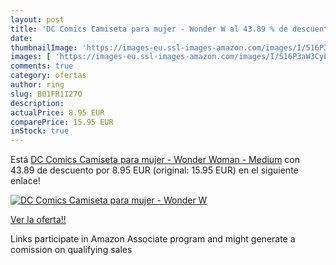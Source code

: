 ```yaml
---
layout: post
title: 'DC Comics Camiseta para mujer - Wonder W al 43.89 % de descuento'
date: 
thumbnailImage: 'https://images-eu.ssl-images-amazon.com/images/I/516P3aW3CyL._SL200_.jpg'
images: [ 'https://images-eu.ssl-images-amazon.com/images/I/516P3aW3CyL._SL200_.jpg' ]
comments: true
category: ofertas
author: ring
slug: B01FR1I27O
description:
actualPrice: 8.95 EUR
comparePrice: 15.95 EUR
inStock: true
---
```


Está [DC Comics Camiseta para mujer - Wonder Woman - Medium](https://www.amazon.es/dp/B01FR1I27O/?tag=tolees-21) con 43.89 de descuento por 8.95 EUR (original: 15.95 EUR) en el siguiente enlace!

[![DC Comics Camiseta para mujer - Wonder W](https://images-eu.ssl-images-amazon.com/images/I/516P3aW3CyL._SL200_.jpg)](https://www.amazon.es/dp/B01FR1I27O/?tag=tolees-21)

[Ver la oferta!!](https://www.amazon.es/dp/B01FR1I27O/?tag=tolees-21)

Links participate in Amazon Associate program and might generate a comission on qualifying sales


